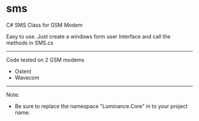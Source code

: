 # sms
C# SMS Class for GSM Modem

Easy to use.
Just create a windows form user Interface and call the methods in SMS.cs

-----------
Code tested on 2 GSM modems
- Ostent
- Wavecom

-----------
Note:
- Be sure to replace the namespace "Luminance.Core" in to your project name.

